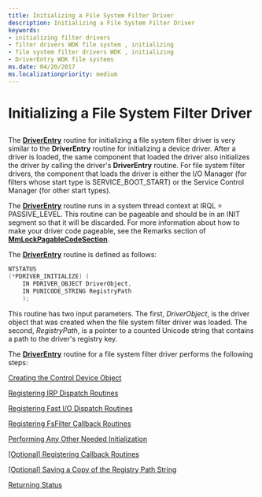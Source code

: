 ```yaml
---
title: Initializing a File System Filter Driver
description: Initializing a File System Filter Driver
keywords:
- initializing filter drivers
- filter drivers WDK file system , initializing
- file system filter drivers WDK , initializing
- DriverEntry WDK file systems
ms.date: 04/20/2017
ms.localizationpriority: medium
---
```


# Initializing a File System Filter Driver


## <span id="ddk_initializing_a_file_system_filter_driver_if"></span><span id="DDK_INITIALIZING_A_FILE_SYSTEM_FILTER_DRIVER_IF"></span>


The [**DriverEntry**](/windows-hardware/drivers/ddi/wdm/nc-wdm-driver_initialize) routine for initializing a file system filter driver is very similar to the **DriverEntry** routine for initializing a device driver. After a driver is loaded, the same component that loaded the driver also initializes the driver by calling the driver's **DriverEntry** routine. For file system filter drivers, the component that loads the driver is either the I/O Manager (for filters whose start type is SERVICE\_BOOT\_START) or the Service Control Manager (for other start types).

The [**DriverEntry**](/windows-hardware/drivers/ddi/wdm/nc-wdm-driver_initialize) routine runs in a system thread context at IRQL = PASSIVE\_LEVEL. This routine can be pageable and should be in an INIT segment so that it will be discarded. For more information about how to make your driver code pageable, see the Remarks section of [**MmLockPagableCodeSection**](/windows-hardware/drivers/ddi/wdm/nf-wdm-mmlockpagablecodesection).

The [**DriverEntry**](/windows-hardware/drivers/ddi/wdm/nc-wdm-driver_initialize) routine is defined as follows:

```cpp
NTSTATUS 
(*PDRIVER_INITIALIZE) ( 
    IN PDRIVER_OBJECT DriverObject, 
    IN PUNICODE_STRING RegistryPath 
    ); 
```

This routine has two input parameters. The first, *DriverObject*, is the driver object that was created when the file system filter driver was loaded. The second, *RegistryPath*, is a pointer to a counted Unicode string that contains a path to the driver's registry key.

The [**DriverEntry**](/windows-hardware/drivers/ddi/wdm/nc-wdm-driver_initialize) routine for a file system filter driver performs the following steps:

[Creating the Control Device Object](creating-the-control-device-object.md)

[Registering IRP Dispatch Routines](registering-irp-dispatch-routines.md)

[Registering Fast I/O Dispatch Routines](registering-fast-i-o-dispatch-routines.md)

[Registering FsFilter Callback Routines](registering-fsfilter-callback-routines.md)

[Performing Any Other Needed Initialization](performing-any-other-needed-initialization.md)

[\[Optional\] Registering Callback Routines](-optional--registering-callback-routines.md)

[\[Optional\] Saving a Copy of the Registry Path String](-optional--saving-a-copy-of-the-registry-path-string.md)

[Returning Status](returning-status.md)

 

